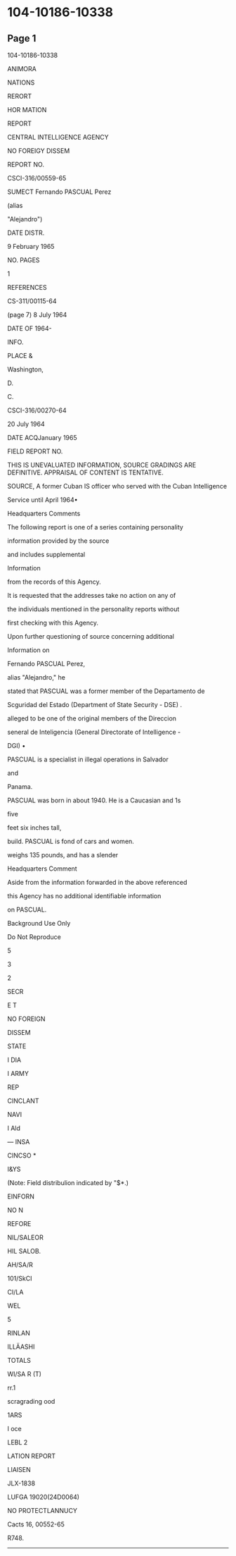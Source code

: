 # 104-10186-10338

## Page 1

104-10186-10338

ANIMORA

NATIONS

RERORT

HOR MATION

REPORT

CENTRAL INTELLIGENCE AGENCY

NO FOREIGY DISSEM

REPORT NO.

CSCI-316/00559-65

SUMECT Fernando PASCUAL Perez

(alias

"Alejandro")

DATE DISTR.

9 February 1965

NO. PAGES

1

REFERENCES

CS-311/00115-64

(page 7) 8 July 1964

DATE OF 1964-

INFO.

PLACE &

Washington,

D.

C.

CSCI-316/00270-64

20 July 1964

DATE ACQJanuary 1965

FIELD REPORT NO.

THIS IS UNEVALUATED INFORMATION, SOURCE GRADINGS ARE DEFINITIVE. APPRAISAL OF CONTENT IS TENTATIVE.

SOURCE, A former Cuban IS officer who served with the Cuban Intelligence

Service until April 1964•

Headquarters Comments

The following report is one of a series containing personality

information provided by the source

and includes supplemental

Information

from the records of this Agency.

It is requested that the addresses take no action on any of

the individuals mentioned in the personality reports without

first checking with this Agency.

Upon further questioning of source concerning additional

Information on

Fernando PASCUAL Perez,

alias "Alejandro," he

stated that PASCUAL was a former member of the Departamento de

Scguridad del Estado (Department of State Security - DSE) .

alleged to be one of the original members of the Direccion

seneral de Inteligencia (General Directorate of Intelligence -

DGI) •

PASCUAL is a specialist in illegal operations in Salvador

and

Panama.

PASCUAL was born in about 1940. He is a Caucasian and 1s

five

feet six inches tall,

build. PASCUAL is fond of cars and women.

weighs 135 pounds, and has a slender

Headquarters Comment

Aside from the information forwarded in the above referenced

this Agency has no additional identifiable information

on PASCUAL.

Background Use Only

Do Not Reproduce

5

3

2

SECR

E T

NO FOREIGN

DISSEM

STATE

I DIA

I ARMY

REP

CINCLANT

NAVI

I Ald

— INSA

CINCSO *

I&YS

(Note: Field distribulion indicated by "$*.)

EINFORN

NO N

REFORE

NIL/SALEOR

HIL SALOB.

AH/SA/R

101/SkCI

CI/LA

WEL

5

RINLAN

ILLÄASHI

TOTALS

WI/SA R (T)

rr.1

scragrading ood

1ARS

I oce

LEBL 2

LATION REPORT

LIAISEN

JLX-1838

LUFGA 19020(24D0064)

NO PROTECTLANNUCY

Cacts 16, 00552-65

R748.

---

